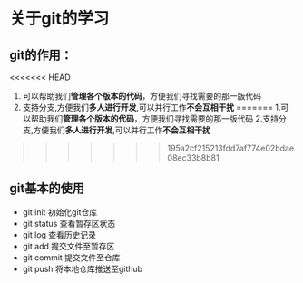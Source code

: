 # 关于git的学习
## git的作用：
<<<<<<< HEAD
1. 可以帮助我们**管理各个版本的代码**，方便我们寻找需要的那一版代码
2. 支持分支,方便我们**多人进行开发**,可以并行工作**不会互相干扰**
=======
1.可以帮助我们**管理各个版本的代码**，方便我们寻找需要的那一版代码
2.支持分支,方便我们**多人进行开发**,可以并行工作**不会互相干扰**
>>>>>>> 195a2cf215213fdd7af774e02bdae08ec33b8b81
## git基本的使用
- git init 初始化git仓库
- git status 查看暂存区状态
- git log 查看历史记录
- git add 提交文件至暂存区
- git commit 提交文件至仓库
- git push 将本地仓库推送至github

